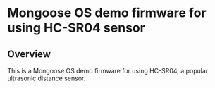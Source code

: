 # Mongoose OS demo firmware for using HC-SR04 sensor

## Overview

This is a Mongoose OS demo firmware for using HC-SR04, a popular ultrasonic distance sensor.
